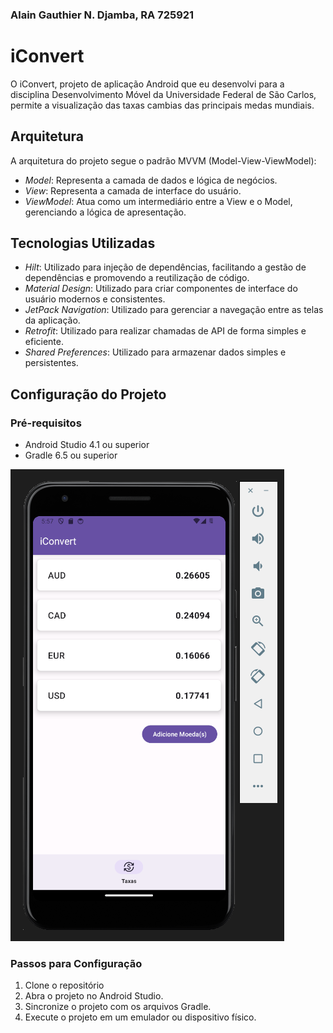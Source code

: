 ### Alain Gauthier N. Djamba, RA 725921



# iConvert 

O iConvert, projeto de aplicação Android que eu desenvolvi para a disciplina Desenvolvimento Móvel da Universidade Federal de São Carlos, 
permite a visualização das taxas cambias das principais medas mundiais.

## Arquitetura

A arquitetura do projeto segue o padrão MVVM (Model-View-ViewModel):

- *Model*: Representa a camada de dados e lógica de negócios.
- *View*: Representa a camada de interface do usuário.
- *ViewModel*: Atua como um intermediário entre a View e o Model, gerenciando a lógica de apresentação.

## Tecnologias Utilizadas

- *Hilt*: Utilizado para injeção de dependências, facilitando a gestão de dependências e promovendo a reutilização de código.
- *Material Design*: Utilizado para criar componentes de interface do usuário modernos e consistentes.
- *JetPack Navigation*: Utilizado para gerenciar a navegação entre as telas da aplicação.
- *Retrofit*: Utilizado para realizar chamadas de API de forma simples e eficiente.
- *Shared Preferences*: Utilizado para armazenar dados simples e persistentes.

## Configuração do Projeto

### Pré-requisitos

- Android Studio 4.1 ou superior
- Gradle 6.5 ou superior

![Print do iConvert](iConvert-img.png)

### Passos para Configuração

1. Clone o repositório
2. Abra o projeto no Android Studio.
3. Sincronize o projeto com os arquivos Gradle.
4. Execute o projeto em um emulador ou dispositivo físico.
